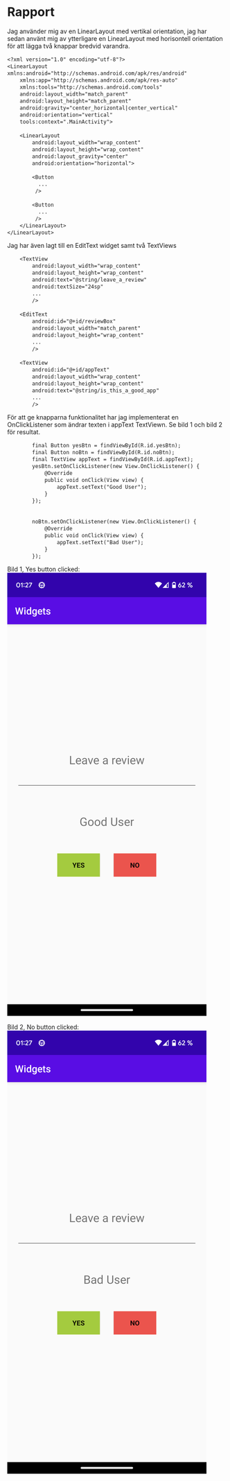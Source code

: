 
# Rapport

Jag använder mig av en LinearLayout med vertikal orientation, jag har sedan använt mig av ytterligare en LinearLayout med horisontell orientation för att lägga två knappar bredvid varandra.

```
<?xml version="1.0" encoding="utf-8"?>
<LinearLayout xmlns:android="http://schemas.android.com/apk/res/android"
    xmlns:app="http://schemas.android.com/apk/res-auto"
    xmlns:tools="http://schemas.android.com/tools"
    android:layout_width="match_parent"
    android:layout_height="match_parent"
    android:gravity="center_horizontal|center_vertical"
    android:orientation="vertical"
    tools:context=".MainActivity">
    
    <LinearLayout
        android:layout_width="wrap_content"
        android:layout_height="wrap_content"
        android:layout_gravity="center"
        android:orientation="horizontal">

        <Button
          ...
         />

        <Button
          ...
         />
    </LinearLayout>
</LinearLayout>
```

Jag har även lagt till en EditText widget samt två TextViews
```
    <TextView
        android:layout_width="wrap_content"
        android:layout_height="wrap_content"
        android:text="@string/leave_a_review"
        android:textSize="24sp"
        ...
        />

    <EditText
        android:id="@+id/reviewBox"
        android:layout_width="match_parent"
        android:layout_height="wrap_content"
        ...
        />

    <TextView
        android:id="@+id/appText"
        android:layout_width="wrap_content"
        android:layout_height="wrap_content"
        android:text="@string/is_this_a_good_app"
        ...
        />
```

För att ge knapparna funktionalitet har jag implementerat en OnClickListener som ändrar texten i appText TextViewn. Se bild 1 och bild 2 för resultat.
```
        final Button yesBtn = findViewById(R.id.yesBtn);
        final Button noBtn = findViewById(R.id.noBtn);
        final TextView appText = findViewById(R.id.appText);
        yesBtn.setOnClickListener(new View.OnClickListener() {
            @Override
            public void onClick(View view) {
                appText.setText("Good User");
            }
        });


        noBtn.setOnClickListener(new View.OnClickListener() {
            @Override
            public void onClick(View view) {
                appText.setText("Bad User");
            }
        });
```
Bild 1, Yes button clicked:
![](yesButton.png)

Bild 2, No button clicked:
![](noButton.png)

